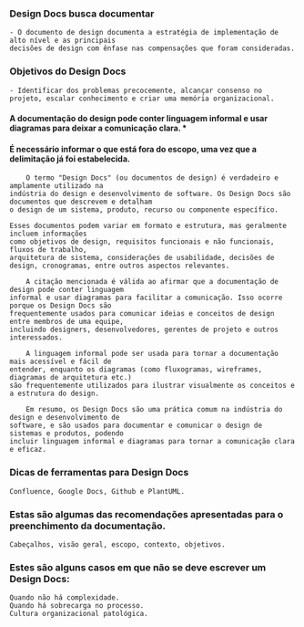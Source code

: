 ### Design Docs busca documentar
    - O documento de design documenta a estratégia de implementação de alto nível e as principais 
    decisões de design com ênfase nas compensações que foram consideradas.

###  Objetivos do Design Docs
    - Identificar dos problemas precocemente, alcançar consenso no projeto, escalar conhecimento e criar uma memória organizacional.

#### A documentação do design pode conter linguagem informal e usar diagramas para deixar a comunicação clara. *
#### É necessário informar o que está fora do escopo, uma vez que a delimitação já foi estabelecida. 


````
    O termo "Design Docs" (ou documentos de design) é verdadeiro e amplamente utilizado na 
indústria do design e desenvolvimento de software. Os Design Docs são documentos que descrevem e detalham 
o design de um sistema, produto, recurso ou componente específico.

Esses documentos podem variar em formato e estrutura, mas geralmente incluem informações 
como objetivos de design, requisitos funcionais e não funcionais, fluxos de trabalho, 
arquitetura de sistema, considerações de usabilidade, decisões de design, cronogramas, entre outros aspectos relevantes.

    A citação mencionada é válida ao afirmar que a documentação de design pode conter linguagem 
informal e usar diagramas para facilitar a comunicação. Isso ocorre porque os Design Docs são 
frequentemente usados para comunicar ideias e conceitos de design entre membros de uma equipe, 
incluindo designers, desenvolvedores, gerentes de projeto e outros interessados.

    A linguagem informal pode ser usada para tornar a documentação mais acessível e fácil de 
entender, enquanto os diagramas (como fluxogramas, wireframes, diagramas de arquitetura etc.) 
são frequentemente utilizados para ilustrar visualmente os conceitos e a estrutura do design.

    Em resumo, os Design Docs são uma prática comum na indústria do design e desenvolvimento de 
software, e são usados para documentar e comunicar o design de sistemas e produtos, podendo 
incluir linguagem informal e diagramas para tornar a comunicação clara e eficaz.
````

### Dicas de ferramentas para Design Docs
````
Confluence, Google Docs, Github e PlantUML.
````

### Estas são algumas das recomendações apresentadas para o preenchimento da documentação.
````
Cabeçalhos, visão geral, escopo, contexto, objetivos.
````


### Estes são alguns casos em que não se deve escrever um Design Docs:
````
Quando não há complexidade.
Quando há sobrecarga no processo.
Cultura organizacional patológica.

````